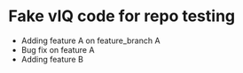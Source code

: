 # Fake vIQ code for repo testing

* Adding feature A on feature_branch A
* Bug fix on feature A
* Adding feature B
